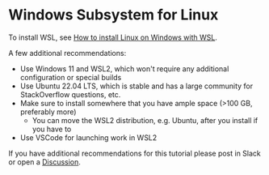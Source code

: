 # Windows Subsystem for Linux

To install WSL, see [How to install Linux on Windows with WSL](https://learn.microsoft.com/en-us/windows/wsl/install).

A few additional recommendations:
- Use Windows 11 and WSL2, which won't require any additional configuration or special builds
- Use Ubuntu 22.04 LTS, which is stable and has a large community for StackOverflow questions, etc.
- Make sure to install somewhere that you have ample space (>100 GB, preferably more)
  - You can move the WSL2 distribution, e.g. Ubuntu, after you install if you have to
- Use VSCode for launching work in WSL2

If you have additional recommendations for this tutorial please post in Slack or open a [Discussion](https://github.com/eec289q-f23/tutorials/discussions).